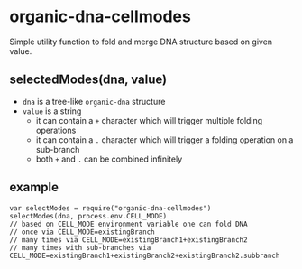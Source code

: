 # organic-dna-cellmodes

Simple utility function to fold and merge DNA structure based on given value.

## selectedModes(dna, value)

* `dna` is a tree-like `organic-dna` structure
* `value` is a string
  * it can contain a `+` character which will trigger multiple folding operations
  * it can contain a `.` character which will trigger a folding operation on a sub-branch
  * both `+` and `.` can be combined infinitely

## example

    var selectModes = require("organic-dna-cellmodes")
    selectModes(dna, process.env.CELL_MODE)
    // based on CELL_MODE environment variable one can fold DNA 
    // once via CELL_MODE=existingBranch
    // many times via CELL_MODE=existingBranch1+existingBranch2
    // many times with sub-branches via CELL_MODE=existingBranch1+existingBranch2+existingBranch2.subbranch